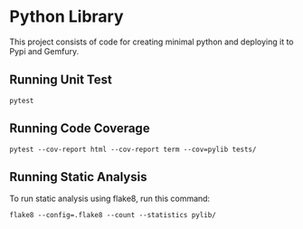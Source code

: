# Python Library

This project consists of code for creating minimal python and deploying it to Pypi and Gemfury.

## Running Unit Test

`pytest`

## Running Code Coverage

`pytest --cov-report html --cov-report term --cov=pylib tests/`

## Running Static Analysis

To run static analysis using flake8, run this command:

`flake8 --config=.flake8 --count --statistics pylib/`